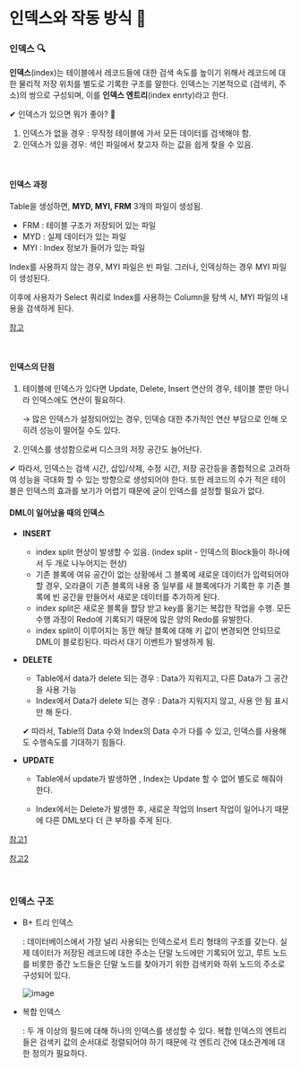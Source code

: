 # 인덱스와 작동 방식 📑

### 인덱스 🔍

**인덱스**(index)는 테이블에서 레코드들에 대한 검색 속도를 높이기 위해서 레코드에 대한 물리적 저장 위치를 별도로 기록한 구조를 말한다. 인덱스는 기본적으로 (검색키, 주소)의 쌍으로 구성되며, 이를 **인덱스 엔트리**(index enrty)라고 한다.

✔ 인덱스가 있으면 뭐가 좋아? 🤔

1. 인덱스가 없을 경우 : 무작정 테이블에 가서 모든 데이터를 검색해야 함.
2. 인덱스가 있을 경우: 색인 파일에서 찾고자 하는 값을 쉽게 찾을 수 있음.

<br>

#### **인덱스 과정**

Table을 생성하면, **MYD, MYI, FRM** 3개의 파일이 생성됨.

- FRM : 테이블 구조가 저장되어 있는 파일
- MYD : 실제 데이터가 있는 파일
- MYI : Index 정보가 들어가 있는 파일

  

Index를 사용하지 않는 경우, MYI 파일은 빈 파일. 그러나, 인덱싱하는 경우 MYI 파일이 생성된다.

이후에 사용자가 Select 쿼리로 Index를 사용하는 Column을 탐색 시, MYI 파일의 내용을 검색하게 된다.

[참고](https://gyoogle.dev/blog/computer-science/data-base/Index-.html)

<br>

#### **인덱스의 단점**

1. 테이블에 인덱스가 있다면 Update, Delete, Insert 연산의 경우, 테이블 뿐만 아니라 인덱스에도 연산이 필요하다.

   → 많은 인덱스가 설정되어있는 경우, 인덱승 대한 추가적인 연산 부담으로 인해 오히려 성능이 떨어질 수도 있다.

2. 인덱스를 생성함으로써 디스크의 저장 공간도 늘어난다.

✔ 따라서, 인덱스는 검색 시간, 삽입/삭제, 수정 시간, 저장 공간등을 종합적으로 고려하여 성능을 극대화 할 수 있는 방향으로 생성되어야 한다. 또한 레코드의 수가 적은 테이블은 인덱스의 효과를 보기가 어렵기 때문에 굳이 인덱스를 설정할 필요가 없다.



#### DML이 일어났을 때의 인덱스

- **INSERT**
  - index split 현상이 발생할 수 있음. (index split - 인덱스의 Block들이 하나에서 두 개로 나누어지는 현상) 
  - 기존 블록에 여유 공간이 없는 상황에서  그 블록에 새로운 데이터가 입력되어야 할 경우, 오라클이 기존 블록의 내용 중 일부를 새 블록에다가 기록한 후 기존 블록에 빈 공간을 만들어서 새로운 데이터를 추가하게 된다.
  - index split은 새로운 블록을 할당 받고 key를 옮기는 복잡한 작업을 수행.  모든 수행 과정이 Redo에 기록되기 때문에 많은 양의 Redo를 유발한다.
  - index split이 이루어지는 동안 해당 블록에 대해 키 값이 변경되면 안되므로 DML이 블로킹된다. 따라서 대기 이벤트가 발생하게 됨.
    

- **DELETE**

  - Table에서 data가 delete 되는 경우 : Data가 지워지고, 다른 Data가 그 공간을 사용 가능
  - Index에서 Data가 delete 되는 경우 : Data가 지워지지 않고, 사용 안 됨 표시만 해 둔다.

  ✔ 따라서, Table의 Data 수와 Index의 Data 수가 다를 수 있고, 인덱스를 사용해도 수행속도를 기대하기 힘들다.



- **UPDATE**

  - Table에서 update가 발생하면 , Index는 Update 할 수 없어 별도로 해줘야 한다.

  - Index에서는 Delete가 발생한 후, 새로운 작업의 Insert 작업이 일어나기 때문에 다른 DML보다 더 큰 부하를 주게 된다. 

    

[참고1](https://lalwr.blogspot.com/2016/02/db-index.html)

[참고2](https://gyoogle.dev/blog/computer-science/data-base/Index-.html)

<br>

### 인덱스 구조

- B+ 트리 인덱스

  : 데이터베이스에서 가장 널리 사용되는 인덱스로서 트리 형태의 구조를 갖는다. 실제 데이터가 저장된 레코드에 대한 주소는 단말 노드에만 기록되어 있고, 루트 노드를 비롯한 중간 노드들은 단말 노드를 찾아가기 위한 검색키와 하위 노드의 주소로 구성되어 있다.

  ![image](https://user-images.githubusercontent.com/62419307/89769743-a8828900-db38-11ea-9789-b8116267fd32.png)

  

- 복합 인덱스

  : 두 개 이상의 필드에 대해 하나의 인덱스를 생성할 수 있다. 복합 인덱스의 엔트리들은 검색키 값의 순서대로 정렬되어야 하기 때문에 각 엔트리 간에 대소관계에 대한 정의가 필요하다.

  